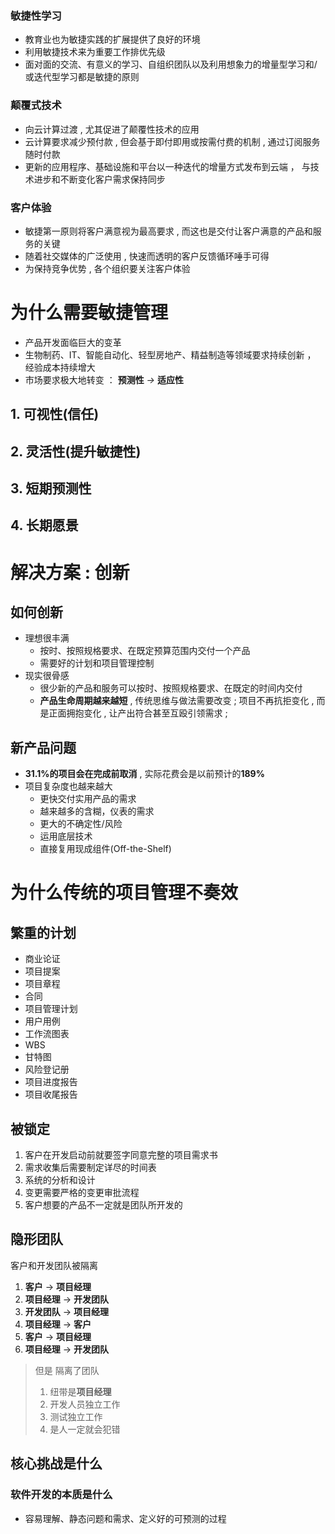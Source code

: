 ### 敏捷性学习

- 教育业也为敏捷实践的扩展提供了良好的环境
- 利用敏捷技术来为重要工作排优先级
- 面对面的交流、有意义的学习、自组织团队以及利用想象力的增量型学习和/或迭代型学习都是敏捷的原则

### 颠覆式技术

- 向云计算过渡 , 尤其促进了颠覆性技术的应用
- 云计算要求减少预付款 , 但会基于即付即用或按需付费的机制 , 通过订阅服务随时付款
- 更新的应用程序、基础设施和平台以一种迭代的增量方式发布到云端 ， 与技术进步和不断变化客户需求保持同步

### 客户体验

- 敏捷第一原则将客户满意视为最高要求 , 而这也是交付让客户满意的产品和服务的关键
- 随着社交媒体的广泛使用 , 快速而透明的客户反馈循环唾手可得
- 为保持竞争优势 , 各个组织要关注客户体验

# 为什么需要敏捷管理

- 产品开发面临巨大的变革
- 生物制药、IT、智能自动化、轻型房地产、精益制造等领域要求持续创新 ， 经验成本持续增大
- 市场要求极大地转变 ： **预测性** *->* **适应性**



## 1.  可视性(信任)

## 2. 灵活性(提升敏捷性)

## 3. 短期预测性

## 4. 长期愿景

# 解决方案 : 创新

## 如何创新

- 理想很丰满
  - 按时、按照规格要求、在既定预算范围内交付一个产品
  - 需要好的计划和项目管理控制
- 现实很骨感
  - 很少新的产品和服务可以按时、按照规格要求、在既定的时间内交付
  - **产品生命周期越来越短** , 传统思维与做法需要改变 ; 项目不再抗拒变化 , 而是正面拥抱变化 , 让产出符合甚至互殴引领需求 ;

## 新产品问题

- **31.1%的项目会在完成前取消** , 实际花费会是以前预计的**189%**
- 项目复杂度也越来越大
  - 更快交付实用产品的需求
  - 越来越多的含糊，仪表的需求
  - 更大的不确定性/风险
  - 运用底层技术
  - 直接复用现成组件(Off-the-Shelf)

# 为什么传统的项目管理不奏效

## 繁重的计划

- 商业论证
- 项目提案
- 项目章程
- 合同
- 项目管理计划
- 用户用例
- 工作流图表
- WBS
- 甘特图
- 风险登记册
- 项目进度报告
- 项目收尾报告

## 被锁定

1. 客户在开发启动前就要签字同意完整的项目需求书
2. 需求收集后需要制定详尽的时间表
3. 系统的分析和设计
4. 变更需要严格的变更审批流程
5. 客户想要的产品不一定就是团队所开发的

## 隐形团队

客户和开发团队被隔离

1. **客户** -> **项目经理**
2. **项目经理** -> **开发团队**
3. **开发团队** -> **项目经理**
4. **项目经理** -> **客户**
5. **客户** -> **项目经理**
6. **项目经理** -> **开发团队**

> 但是 隔离了团队
>
> 1. 纽带是**项目经理** 
> 2. 开发人员独立工作
> 3. 测试独立工作
> 4. 是人一定就会犯错

## 核心挑战是什么

### 软件开发的本质是什么

- 容易理解、静态问题和需求、定义好的可预测的过程